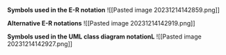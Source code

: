 
**Symbols used in the E-R notation**
![[Pasted image 20231214142859.png]]



**Alternative E-R notations**
![[Pasted image 20231214142919.png]]



**Symbols used in the UML class diagram notationL** 
![[Pasted image 20231214142927.png]]
 